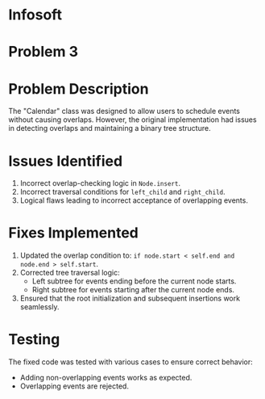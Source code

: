 # Infosoft

# Problem 3 


# Problem Description
The "Calendar" class was designed to allow users to schedule events without causing overlaps. However, the original implementation had issues in detecting overlaps and maintaining a binary tree structure.

# Issues Identified
1. Incorrect overlap-checking logic in `Node.insert`.
2. Incorrect traversal conditions for `left_child` and `right_child`.
3. Logical flaws leading to incorrect acceptance of overlapping events.

# Fixes Implemented
1. Updated the overlap condition to: `if node.start < self.end and node.end > self.start`.
2. Corrected tree traversal logic:
   - Left subtree for events ending before the current node starts.
   - Right subtree for events starting after the current node ends.
3. Ensured that the root initialization and subsequent insertions work seamlessly.

# Testing
The fixed code was tested with various cases to ensure correct behavior:
- Adding non-overlapping events works as expected.
- Overlapping events are rejected.
